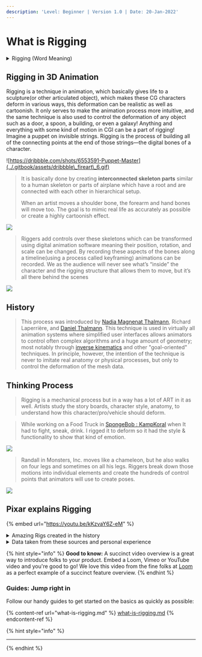 ```yaml
---
description: 'Level: Beginner | Version 1.0 | Date: 20-Jan-2022'
---
```


# What is Rigging

<details>

<summary>Rigging (Word Meaning)</summary>

For common folks, Rigging can mean many things like arranging dishonestly for the result of something, or the action of designing and installing the equipment, in the preparation to move/ handle objects. Rigging comes from the word RIG - which means to set up or prepare. It's history goes to 1800s where "rigging" a sailing vessel refers to putting all the components in place to allow it to function.

</details>

## Rigging in 3D Animation

Rigging is a technique in animation, which basically gives life to a sculpture(or other articulated object), which makes these CG characters deform in various ways, this deformation can be realistic as well as cartoonish. It only serves to make the animation process more intuitive, and the same technique is also used to control the deformation of any object such as a door, a spoon, a building, or even a galaxy! Anything and everything with some kind of motion in CGI can be a part of rigging!\
Imagine a puppet on invisible strings. Rigging is the process of building all of the connecting points at the end of those strings—the digital bones of a character.

![https://dribbble.com/shots/6553591-Puppet-Master](../.gitbook/assets/dribbble\_fireart\_6.gif)

> It is basically done by creating **interconnected skeleton parts** similar to a human skeleton or parts of airplane which have a root and are connected with each other in hierarchical setup.
>
> When an artist moves a shoulder bone, the forearm and hand bones will move too. The goal is to mimic real life as accurately as possible or create a highly cartoonish effect.

![](<../.gitbook/assets/maya\_5pxRA8t1Fk (1).gif>)

> Riggers add controls over these skeletons which can be transformed using digital animation software meaning their position, rotation, and scale can be changed. By recording these aspects of the bones along a timeline(using a process called keyframing) animations can be recorded. We as the audience will never see what’s “inside” the character and the rigging structure that allows them to move, but it’s all there behind the scenes

![](../.gitbook/assets/maya\_PCUeBDoedx.gif)

## History

> This process was introduced by  [Nadia Magnenat Thalmann](https://en.wikipedia.org/wiki/Nadia\_Magnenat\_Thalmann), Richard Laperrière, and [Daniel Thalmann](https://en.wikipedia.org/wiki/Daniel\_Thalmann). This technique is used in virtually all animation systems where simplified user interfaces allows animators to control often complex algorithms and a huge amount of geometry; most notably through [inverse kinematics](https://en.wikipedia.org/wiki/Inverse\_kinematics) and other "goal-oriented" techniques. In principle, however, the intention of the technique is never to imitate real anatomy or physical processes, but only to control the deformation of the mesh data.&#x20;



## Thinking Process

> Rigging is a mechanical process but in a way has a lot of ART in it as well. Artists study the story boards, character style, anatomy, to understand how this character/pro/vehicle should deform.

> While working on a Food Truck in [SpongeBob : KampKoral](https://www.youtube.com/watch?v=\_i8AYsf1iKo) when It had to fight, sneak, drink. I rigged it to deform so it had the style & functionality to show that kind of emotion.

![](../.gitbook/assets/vlc\_U4xrGh7bZe\_1.gif)

> Randall in Monsters, Inc. moves like a chameleon, but he also walks on four legs and sometimes on all his legs. Riggers break down those motions into individual elements and create the hundreds of control points that animators will use to create poses.

![](../.gitbook/assets/mons.gif)



## Pixar explains Rigging

{% embed url="https://youtu.be/kKzvaY6Z-eM" %}

<details>

<summary>Amazing Rigs created in the history</summary>

​[https://www.youtube.com/watch?v=Nn0S2vmSCU0\&t=29s](https://www.youtube.com/watch?v=Nn0S2vmSCU0\&t=29s)

[https://youtu.be/SlRvgJpssEM](https://youtu.be/SlRvgJpssEM)

[https://www.youtube.com/watch?v=uUX-9ar7oZw](https://www.youtube.com/watch?v=uUX-9ar7oZw)

[https://youtu.be/FcEK6o58acI](https://youtu.be/FcEK6o58acI)

[https://youtu.be/\_9CB6ZnXDM0](https://youtu.be/\_9CB6ZnXDM0)

[https://youtu.be/C4KYk7LhSSw](https://youtu.be/C4KYk7LhSSw)

[https://youtu.be/r45e5Xky35k](https://youtu.be/r45e5Xky35k)

[https://youtu.be/S-HG8IA-2TI](https://youtu.be/S-HG8IA-2TI)

[https://youtu.be/ye7arp5IrAg](https://youtu.be/ye7arp5IrAg)

[https://youtu.be/nuBvox8tp14](https://youtu.be/nuBvox8tp14)

[https://youtu.be/IZFgkom9oRo](https://youtu.be/IZFgkom9oRo)

[https://youtu.be/wAS8MYc0ZQo](https://youtu.be/wAS8MYc0ZQo)

[https://youtu.be/0QliCSM6qKo](https://youtu.be/0QliCSM6qKo)

</details>

<details>

<summary>Data taken from these sources and personal experience </summary>

https://sciencebehindpixar.org/pipeline/rigging

https://dribbble.com/shots/6553591-Puppet-Master

https://en.wikipedia.org/wiki/Skeletal\_animation

https://sciencebehindpixar.org/pipeline/rigging#:\~:text=Riggers%20break%20down%20those%20motions,can%20be%20posed.

</details>

{% hint style="info" %}
**Good to know:** A succinct video overview is a great way to introduce folks to your product. Embed a Loom, Vimeo or YouTube video and you're good to go! We love this video from the fine folks at [Loom](https://loom.com) as a perfect example of a succinct feature overview.
{% endhint %}

### Guides: Jump right in

Follow our handy guides to get started on the basics as quickly as possible:

{% content-ref url="what-is-rigging.md" %}
[what-is-rigging.md](what-is-rigging.md)
{% endcontent-ref %}

{% hint style="info" %}
****
{% endhint %}
